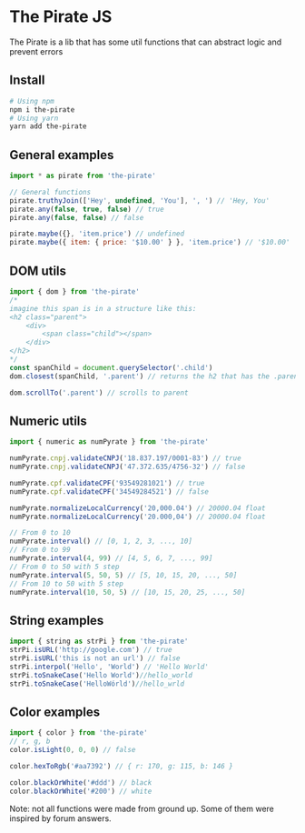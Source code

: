 # The Pirate JS

The Pirate is a lib that has some util functions that can abstract
logic and prevent errors

## Install
```bash
# Using npm
npm i the-pirate
# Using yarn
yarn add the-pirate
```

## General examples
```js
import * as pirate from 'the-pirate'

// General functions
pirate.truthyJoin(['Hey', undefined, 'You'], ', ') // 'Hey, You'
pirate.any(false, true, false) // true
pirate.any(false, false) // false

pirate.maybe({}, 'item.price') // undefined
pirate.maybe({ item: { price: '$10.00' } }, 'item.price') // '$10.00'
```

## DOM utils
```js
import { dom } from 'the-pirate'
/*
imagine this span is in a structure like this:
<h2 class="parent">
    <div>
        <span class="child"></span>
    </div>
</h2>
*/
const spanChild = document.querySelector('.child')
dom.closest(spanChild, '.parent') // returns the h2 that has the .parent class

dom.scrollTo('.parent') // scrolls to parent

```

## Numeric utils
```js
import { numeric as numPyrate } from 'the-pirate'

numPyrate.cnpj.validateCNPJ('18.837.197/0001-83') // true
numPyrate.cnpj.validateCNPJ('47.372.635/4756-32') // false

numPyrate.cpf.validateCPF('93549281021') // true
numPyrate.cpf.validateCPF('34549284521') // false

numPyrate.normalizeLocalCurrency('20,000.04') // 20000.04 float
numPyrate.normalizeLocalCurrency('20.000,04') // 20000.04 float

// From 0 to 10
numPyrate.interval() // [0, 1, 2, 3, ..., 10]
// From 0 to 99
numPyrate.interval(4, 99) // [4, 5, 6, 7, ..., 99]
// From 0 to 50 with 5 step
numPyrate.interval(5, 50, 5) // [5, 10, 15, 20, ..., 50]
// From 10 to 50 with 5 step
numPyrate.interval(10, 50, 5) // [10, 15, 20, 25, ..., 50]
```

## String examples
```js
import { string as strPi } from 'the-pirate'
strPi.isURL('http://google.com') // true
strPi.isURL('this is not an url') // false
strPi.interpol('Hello', 'World') // 'Hello World'
strPi.toSnakeCase('Hello World')//hello_world
strPi.toSnakeCase('HelloWórld')//hello_wrld

```

## Color examples
```js
import { color } from 'the-pirate'
// r, g, b
color.isLight(0, 0, 0) // false

color.hexToRgb('#aa7392') // { r: 170, g: 115, b: 146 }

color.blackOrWhite('#ddd') // black
color.blackOrWhite('#200') // white

```

Note: not all functions were made from ground up.
Some of them were inspired by forum answers.
